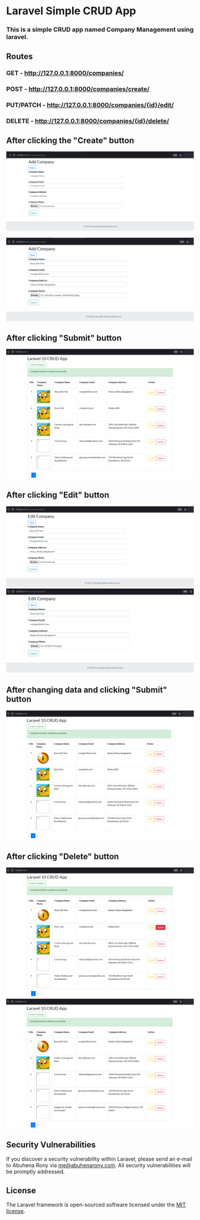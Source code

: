 # Laravel Simple CRUD App
### This is a simple CRUD app named Company Management using laravel.

## Routes
### GET - http://127.0.0.1:8000/companies/

### POST - http://127.0.0.1:8000/companies/create/

### PUT/PATCH - http://127.0.0.1:8000/companies/{id}/edit/

### DELETE - http://127.0.0.1:8000/companies/{id}/delete/

## After clicking the "Create" button
![aftercreate](https://github.com/EngrAbuhena/laravel-simple-crud-app/blob/photos/screenshots/aftercreate1.png?raw=true)

![aftercreate2](https://github.com/EngrAbuhena/laravel-simple-crud-app/blob/photos/screenshots/aftercreate1.1.png?raw=true)

## After clicking "Submit" button
![created](https://github.com/EngrAbuhena/laravel-simple-crud-app/blob/photos/screenshots/created1.png?raw=true)

## After clicking "Edit" button
![afteredit](https://github.com/EngrAbuhena/laravel-simple-crud-app/blob/photos/screenshots/afteredit1.png?raw=true)
![afteredit2](https://github.com/EngrAbuhena/laravel-simple-crud-app/blob/photos/screenshots/afteredit1.1.png?raw=true)

## After changing data and clicking "Submit" button
![updated](https://github.com/EngrAbuhena/laravel-simple-crud-app/blob/photos/screenshots/edited1.png?raw=true)

## After clicking "Delete" button
![afterdelete](https://github.com/EngrAbuhena/laravel-simple-crud-app/blob/photos/screenshots/afterdelete1.png?raw=true)
![afterdelete2](https://github.com/EngrAbuhena/laravel-simple-crud-app/blob/photos/screenshots/afterdelete1.1.png?raw=true)


## Security Vulnerabilities

If you discover a security vulnerability within Laravel, please send an e-mail to Abuhena Rony via [me@abuhenarony.com](mailto:me@abuhenarony.com). All security vulnerabilities will be promptly addressed.

## License

The Laravel framework is open-sourced software licensed under the [MIT license](https://opensource.org/licenses/MIT).
